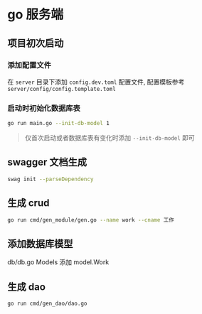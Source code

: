 # go 服务端

## 项目初次启动

### 添加配置文件

在 `server` 目录下添加 `config.dev.toml` 配置文件, 配置模板参考 `server/config/config.template.toml`

### 启动时初始化数据库表

```sh
go run main.go --init-db-model 1
```

> 仅首次启动或者数据库表有变化时添加 `--init-db-model` 即可

## swagger 文档生成

```sh
swag init --parseDependency
```

## 生成 crud

```sh
go run cmd/gen_module/gen.go --name work --cname 工作
```

## 添加数据库模型

db/db.go
Models 添加 model.Work

## 生成 dao

```sh
go run cmd/gen_dao/dao.go
```
